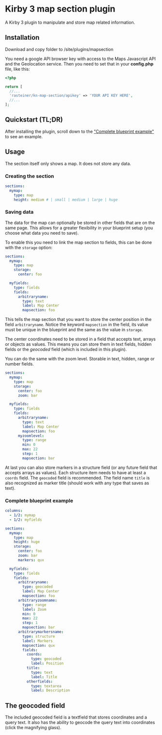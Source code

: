 # Kirby 3 map section plugin
A Kirby 3 plugin to manipulate and store map related information.

## Installation
Download and copy folder to /site/plugins/mapsection

You need a google API browser key with access to the Maps Javascript API and the Geolocation service. 
Then you need to set that in your **config.php** file, like this:
```php
<?php

return [
  //...
  'rasteiner/kn-map-section/apikey' => 'YOUR API KEY HERE',
  //...
];
``` 

## Quickstart (TL;DR)
After installing the plugin, scroll down to the ["Complete blueprint example"](#complete-blueprint-example) to see an example. 

## Usage
The section itself only shows a map. It does not store any data. 

### Creating the section

```yaml
sections:
  mymap:
    type: map
    height: medium # | small | medium | large | huge
```

### Saving data
The data for the map can optionally be stored in other fields that are on the same page. This allows for a greater flexibility in your blueprint setup (you choose what data you need to save).

To enable this you need to link the map section to fields, this can be done with the `storage` option:

```yaml
sections:
  mymap:
    type: map
    storage:
      center: foo

  myfields:
    type: fields
    fields:
      arbitraryname:
        type: text
        label: Map Center
        mapsection: foo
```
This tells the map section that you want to store the center position in the field `arbitraryname`. Notice the keyword `mapsection` in the field, its value must be unique in the blueprint and the same as the value in `storage`. 

The center coordinates need to be stored in a field that accepts text, arrays or objects as values. This means you can store them in text fields, hidden fields or the *geocoded* field (which is included in this plugin).

You can do the same with the zoom level. Storable in text, hidden, range or number fields. 

```yaml
sections:
  mymap:
    type: map
    storage:
      center: foo
      zoom: bar

  myfields:
    type: fields
    fields:
      arbitraryname:
        type: text
        label: Map Center
        mapsection: foo
      myzoomlevel:
        type: range
        min: 0
        max: 22
        step: 1
        mapsection: bar
```

At last you can also store markers in a structure field (or any future field that accepts arrays as values). 
Each structure item needs to have at least a `coords` field. The `geocoded` field is recommended. 
The field name `title` is also recognized as marker title (should work with any type that saves as text).


### Complete blueprint example

```yaml
columns:
  - 1/2: mymap
  - 1/2: myfields

sections:
  mymap:
    type: map
    height: huge
    storage:
      center: foo
      zoom: bar
      markers: qux

  myfields:
    type: fields
    fields:
      arbitraryname:
        type: geocoded
        label: Map Center
        mapsection: foo
      arbitraryzoomname:
        type: range
        label: Zoom
        min: 0
        max: 22
        step: 1
        mapsection: bar
      arbitrarymarkersname:
        type: structure
        label: Markers
        mapsection: qux
        fields:
          coords:
            type: geocoded
            label: Position
          title:
            type: text
            label: Title
          otherfields:
            type: textarea
            label: Description
```

## The geocoded field

The included geocoded field is a textfield that stores coordinates and a query text. It also has the ability to geocode the query text into coordinates (click the magnifying glass). 
